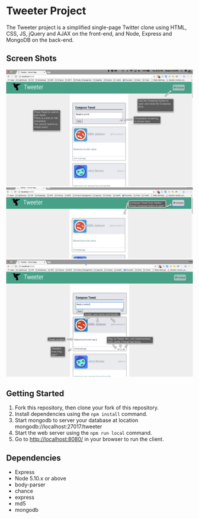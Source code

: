 # Tweeter Project

The Tweeter project is a simplified single-page Twitter clone using HTML, CSS, JS, jQuery and AJAX on the front-end, and Node, Express and MongoDB on the back-end.

## Screen Shots
![Entering a tweet.](https://github.com/shawnkgriffin/tweeter/blob/master/docs/screen_compose.png "Start.")
![Compose form hidden.](https://github.com/shawnkgriffin/tweeter/blob/master/docs/screen_compose_hidden.png "Compose hidden")
![Past tweets.](https://github.com/shawnkgriffin/tweeter/blob/master/docs/screen_tweet.png "Tweets.")

## Getting Started

1. Fork this repository, then clone your fork of this repository.
2. Install dependencies using the `npm install` command.
3. Start mongodb to server your database at location mongodb://localhost:27017/tweeter
4. Start the web server using the `npm run local` command. 
5. Go to <http://localhost:8080/> in your browser to run the client. 

## Dependencies

- Express
- Node 5.10.x or above
- body-parser
- chance
- express
- md5 
- mongodb
